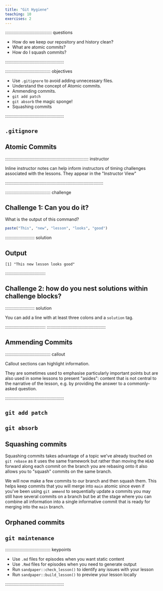```yaml
---
title: "Git Hygiene"
teaching: 10
exercises: 2
---
```


:::::::::::::::::::::::::::::::::::::: questions

- How do we keep our repository and history clean?
- What are atomic commits?
- How do I squash commits?

::::::::::::::::::::::::::::::::::::::::::::::::

::::::::::::::::::::::::::::::::::::: objectives

- Use `.gitignore` to avoid adding unnecessary files.
- Understand the concept of Atomic commits.
- Ammending commits.
- `git add patch`
- `git absorb` the magic sponge!
- Squashing commits

::::::::::::::::::::::::::::::::::::::::::::::::

## `.gitignore`

## Atomic Commits

:::::::::::::::::::::::::::::::::::::::::::::::::::::::::::::::::::: instructor

Inline instructor notes can help inform instructors of timing challenges
associated with the lessons. They appear in the "Instructor View"

::::::::::::::::::::::::::::::::::::::::::::::::::::::::::::::::::::::::::::::::

::::::::::::::::::::::::::::::::::::: challenge

## Challenge 1: Can you do it?

What is the output of this command?

```r
paste("This", "new", "lesson", "looks", "good")
```

:::::::::::::::::::::::: solution

## Output

```output
[1] "This new lesson looks good"
```

:::::::::::::::::::::::::::::::::

## Challenge 2: how do you nest solutions within challenge blocks?

:::::::::::::::::::::::: solution

You can add a line with at least three colons and a `solution` tag.

:::::::::::::::::::::::::::::::::
::::::::::::::::::::::::::::::::::::::::::::::::

## Ammending Commits

::::::::::::::::::::::::::::::::::::: callout

Callout sections can highlight information.

They are sometimes used to emphasise particularly important points
but are also used in some lessons to present "asides":
content that is not central to the narrative of the lesson,
e.g. by providing the answer to a commonly-asked question.

::::::::::::::::::::::::::::::::::::::::::::::::

## `git add patch`

## `git absorb`

## Squashing commits

Squashing commits takes advantage of a topic we've already touched on `git rebase` as it uses the same framework but
rather than moving the `HEAD` forward along each commit on the branch you are rebasing onto it also allows you to
"squash" commits on the same branch.

We will now make a few commits to our branch and then squash them. This helps keep commits that you will merge into
`main` atomic since even if you've been using `git ammend` to sequentially update a commits you may still have several
commits on a branch but be at the stage where you can combine all information into a single informative commit that is
ready for merging into the `main` branch.

## Orphaned commits

## `git maintenance`

::::::::::::::::::::::::::::::::::::: keypoints

- Use `.md` files for episodes when you want static content
- Use `.Rmd` files for episodes when you need to generate output
- Run `sandpaper::check_lesson()` to identify any issues with your lesson
- Run `sandpaper::build_lesson()` to preview your lesson locally

::::::::::::::::::::::::::::::::::::::::::::::::
